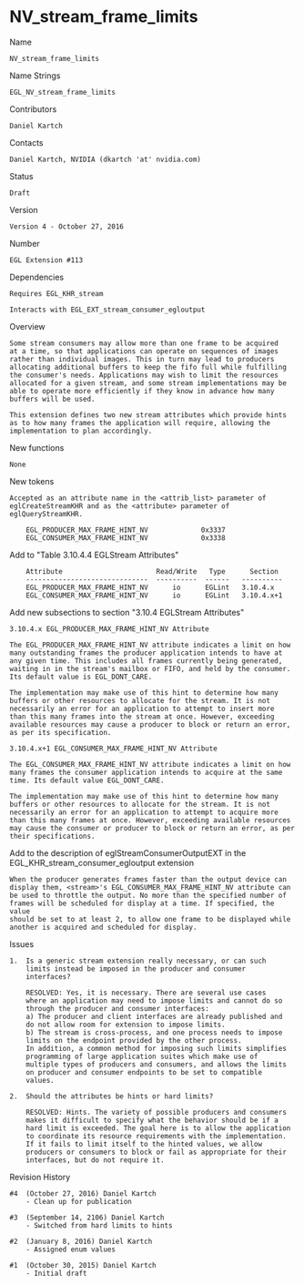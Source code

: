 # NV_stream_frame_limits

Name

    NV_stream_frame_limits

Name Strings

    EGL_NV_stream_frame_limits

Contributors

    Daniel Kartch

Contacts

    Daniel Kartch, NVIDIA (dkartch 'at' nvidia.com)

Status

    Draft

Version

    Version 4 - October 27, 2016

Number

    EGL Extension #113

Dependencies

    Requires EGL_KHR_stream

    Interacts with EGL_EXT_stream_consumer_egloutput

Overview

    Some stream consumers may allow more than one frame to be acquired
    at a time, so that applications can operate on sequences of images
    rather than individual images. This in turn may lead to producers
    allocating additional buffers to keep the fifo full while fulfilling
    the consumer's needs. Applications may wish to limit the resources
    allocated for a given stream, and some stream implementations may be
    able to operate more efficiently if they know in advance how many
    buffers will be used.

    This extension defines two new stream attributes which provide hints
    as to how many frames the application will require, allowing the
    implementation to plan accordingly.

New functions

    None

New tokens

    Accepted as an attribute name in the <attrib_list> parameter of
    eglCreateStreamKHR and as the <attribute> parameter of
    eglQueryStreamKHR.

        EGL_PRODUCER_MAX_FRAME_HINT_NV             0x3337
        EGL_CONSUMER_MAX_FRAME_HINT_NV             0x3338


Add to "Table 3.10.4.4 EGLStream Attributes"

        Attribute                       Read/Write   Type      Section
        ------------------------------  ----------  ------   ----------
        EGL_PRODUCER_MAX_FRAME_HINT_NV      io      EGLint   3.10.4.x
        EGL_CONSUMER_MAX_FRAME_HINT_NV      io      EGLint   3.10.4.x+1

Add new subsections to section "3.10.4 EGLStream Attributes"

    3.10.4.x EGL_PRODUCER_MAX_FRAME_HINT_NV Attribute

    The EGL_PRODUCER_MAX_FRAME_HINT_NV attribute indicates a limit on how
    many outstanding frames the producer application intends to have at
    any given time. This includes all frames currently being generated,
    waiting in in the stream's mailbox or FIFO, and held by the consumer.
    Its default value is EGL_DONT_CARE.

    The implementation may make use of this hint to determine how many
    buffers or other resources to allocate for the stream. It is not
    necessarily an error for an application to attempt to insert more
    than this many frames into the stream at once. However, exceeding
    available resources may cause a producer to block or return an error,
    as per its specification.

    3.10.4.x+1 EGL_CONSUMER_MAX_FRAME_HINT_NV Attribute

    The EGL_CONSUMER_MAX_FRAME_HINT_NV attribute indicates a limit on how
    many frames the consumer application intends to acquire at the same
    time. Its default value EGL_DONT_CARE.

    The implementation may make use of this hint to determine how many
    buffers or other resources to allocate for the stream. It is not
    necessarily an error for an application to attempt to acquire more
    than this many frames at once. However, exceeding available resources
    may cause the consumer or producer to block or return an error, as per
    their specifications.

Add to the description of eglStreamConsumerOutputEXT in the
EGL_KHR_stream_consumer_egloutput extension

    When the producer generates frames faster than the output device can
    display them, <stream>'s EGL_CONSUMER_MAX_FRAME_HINT_NV attribute can
    be used to throttle the output. No more than the specified number of
    frames will be scheduled for display at a time. If specified, the value
    should be set to at least 2, to allow one frame to be displayed while
    another is acquired and scheduled for display.

Issues

    1.  Is a generic stream extension really necessary, or can such
        limits instead be imposed in the producer and consumer
        interfaces?

        RESOLVED: Yes, it is necessary. There are several use cases
        where an application may need to impose limits and cannot do so
        through the producer and consumer interfaces:
        a) The producer and client interfaces are already published and
        do not allow room for extension to impose limits.
        b) The stream is cross-process, and one process needs to impose
        limits on the endpoint provided by the other process.
        In addition, a common method for imposing such limits simplifies
        programming of large application suites which make use of
        multiple types of producers and consumers, and allows the limits
        on producer and consumer endpoints to be set to compatible
        values.

    2.  Should the attributes be hints or hard limits?

        RESOLVED: Hints. The variety of possible producers and consumers
        makes it difficult to specify what the behavior should be if a
        hard limit is exceeded. The goal here is to allow the application
        to coordinate its resource requirements with the implementation.
        If it fails to limit itself to the hinted values, we allow
        producers or consumers to block or fail as appropriate for their
        interfaces, but do not require it.

Revision History

    #4  (October 27, 2016) Daniel Kartch
        - Clean up for publication

    #3  (September 14, 2106) Daniel Kartch
        - Switched from hard limits to hints

    #2  (January 8, 2016) Daniel Kartch
        - Assigned enum values

    #1  (October 30, 2015) Daniel Kartch
        - Initial draft
